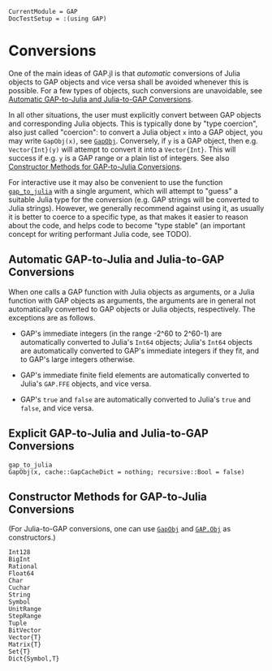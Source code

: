 ```@meta
CurrentModule = GAP
DocTestSetup = :(using GAP)
```

# Conversions

One of the main ideas of GAP.jl is that *automatic* conversions of Julia objects
to GAP objects and vice versa shall be avoided whenever this is possible.
For a few types of objects, such conversions are unavoidable,
see [Automatic GAP-to-Julia and Julia-to-GAP Conversions](@ref).

In all other situations, the user must explicitly convert between GAP objects
and corresponding Julia objects. This is typically done by "type coercion",
also just called "coercion": to convert a Julia object `x` into a GAP object,
you may write `GapObj(x)`, see [`GapObj`](@ref). Conversely, if `y` is a GAP
object, then e.g. `Vector{Int}(y)` will attempt to convert it into a
`Vector{Int}`. This will success if e.g. `y` is a GAP range or a plain list of
integers. See also [Constructor Methods for GAP-to-Julia Conversions](@ref).

For interactive use it may also be convenient to use the function
[`gap_to_julia`](@ref) with a single argument, which will attempt to "guess" a
suitable Julia type for the conversion (e.g. GAP strings will be converted to
Julia strings). However, we generally recommend against using it, as usually
it is better to coerce to a specific type, as that makes it easier to reason
about the code, and helps code to become "type stable" (an important concept
for writing performant Julia code, see TODO).


## Automatic GAP-to-Julia and Julia-to-GAP Conversions

When one calls a GAP function with Julia objects as arguments,
or a Julia function with GAP objects as arguments,
the arguments are in general not automatically converted to GAP objects
or Julia objects, respectively.
The exceptions are as follows.

- GAP's immediate integers (in the range -2^60 to 2^60-1)
  are automatically converted to Julia's `Int64` objects;
  Julia's `Int64` objects are automatically converted to GAP's immediate
  integers if they fit, and to GAP's large integers otherwise.

- GAP's immediate finite field elements
  are automatically converted to Julia's `GAP.FFE` objects, and vice versa.

- GAP's `true` and `false`
  are automatically converted to Julia's `true` and `false`, and vice versa.

## Explicit GAP-to-Julia and Julia-to-GAP Conversions

```@docs
gap_to_julia
GapObj(x, cache::GapCacheDict = nothing; recursive::Bool = false)
```

## Constructor Methods for GAP-to-Julia Conversions

(For Julia-to-GAP conversions,
one can use [`GapObj`](@ref) and [`GAP.Obj`](@ref) as constructors.)

```@docs
Int128
BigInt
Rational
Float64
Char
Cuchar
String
Symbol
UnitRange
StepRange
Tuple
BitVector
Vector{T}
Matrix{T}
Set{T}
Dict{Symbol,T}
```
